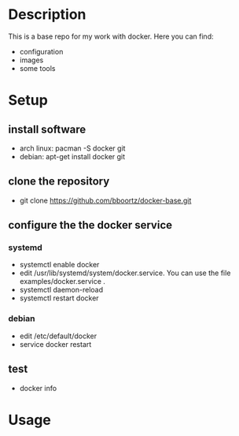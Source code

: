 # Description

This is a base repo for my work with docker. Here you can find:
* configuration
* images
* some tools


# Setup

## install software 
* arch linux: pacman -S docker git
* debian: apt-get install docker git

## clone the repository
* git clone https://github.com/bboortz/docker-base.git

## configure the the docker service

### systemd
* systemctl enable docker
* edit /usr/lib/systemd/system/docker.service. You can use the file examples/docker.service .
* systemctl daemon-reload
* systemctl restart docker

### debian
* edit /etc/default/docker
* service docker restart

## test
* docker info

# Usage

